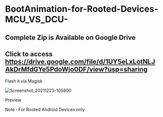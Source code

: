 # BootAnimation-for-Rooted-Devices-MCU_VS_DCU-
## Complete Zip is Available on Google Drive
## Click to access https://drive.google.com/file/d/1UY5eLxLotNLJAkDrMfdGYe5PdoWjo0DF/view?usp=sharing

Flash it via Magisk

![Screenshot_20211223-105800](https://user-images.githubusercontent.com/85432027/170203245-b0a59641-d7a8-4574-8b34-49f0839c88cb.jpg)




Preview











Note : For Rooted Android Devices only
